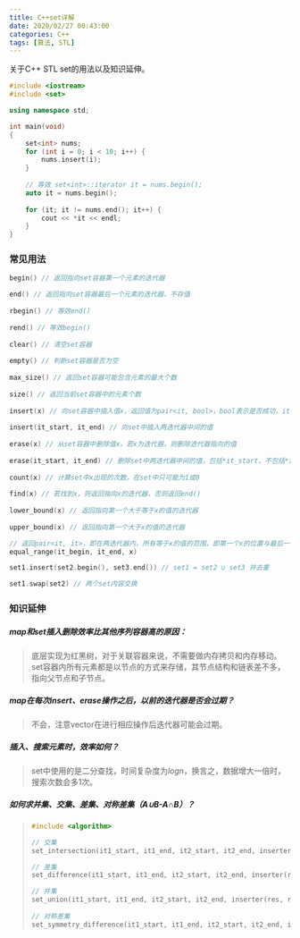 ```yaml
---
title: C++set详解
date: 2020/02/27 00:43:00
categories: C++
tags: [算法, STL]
---
```


关于C++ STL set的用法以及知识延伸。

<!-- more -->

```c++
#include <iostream>
#include <set>

using namespace std;

int main(void)
{
    set<int> nums;
    for (int i = 0; i < 10; i++) {
        nums.insert(i);
    }
    
    // 等效 set<int>::iterator it = nums.begin();
    auto it = nums.begin();
    
    for (it; it != nums.end(); it++) {
        cout << *it << endl;
    }
}
```

### 常见用法

```c++
begin() // 返回指向set容器第一个元素的迭代器

end() // 返回指向set容器最后一个元素的迭代器，不存值
    
rbegin() // 等效end()
    
rend() // 等效begin()
    
clear() // 清空set容器
    
empty() // 判断set容器是否为空
    
max_size() // 返回set容器可能包含元素的最大个数
    
size() // 返回当前set容器中的元素个数
    
insert(x) // 向set容器中插入值x，返回值为pair<it, bool>，bool表示是否成功，it指向x在set中的位置
    
insert(it_start, it_end) // 向set中插入两迭代器中间的值
    
erase(x) // 从set容器中删除值x，若x为迭代器，则删除迭代器指向的值
    
erase(it_start, it_end) // 删除set中两迭代器中间的值，包括*it_start，不包括*it_end
    
count(x) // 计算set中x出现的次数，在set中只可能为1或0
    
find(x) // 若找到x，则返回指向x的迭代器，否则返回end()
    
lower_bound(x) // 返回指向第一个大于等于x的值的迭代器
    
upper_bound(x) // 返回指向第一个大于x的值的迭代器

// 返回pair<it, it>，即在两迭代器内，所有等于x的值的范围，即第一个x的位置与最后一个x的位置，set中若不存在x则两值相等
equal_range(it_begin, it_end, x) 

set1.insert(set2.begin(), set3.end()) // set1 = set2 ∪ set3 并去重

set1.swap(set2) // 两个set内容交换
```

### 知识延伸

##### map和set插入删除效率比其他序列容器高的原因：

> 底层实现为红黑树，对于关联容器来说，不需要做内存拷贝和内存移动。set容器内所有元素都是以节点的方式来存储，其节点结构和链表差不多，指向父节点和子节点。

##### map在每次insert、erase操作之后，以前的迭代器是否会过期？

> 不会，注意vector在进行相应操作后迭代器可能会过期。

##### 插入、搜索元素时，效率如何？

> set中使用的是二分查找，时间复杂度为*logn*，换言之，数据增大一倍时，搜索次数会多1次。

##### 如何求并集、交集、差集、对称差集（A∪B-A∩B）？

> ```c++
> #include <algorithm>
> 
> // 交集
> set_intersection(it1_start, it1_end, it2_start, it2_end, inserter(res, res.begin()))
> 
> // 差集
> set_difference(it1_start, it1_end, it2_start, it2_end, inserter(res, res.begin()))
> 
> // 并集
> set_union(it1_start, it1_end, it2_start, it2_end, inserter(res, res.begin()))
>     
> // 对称差集
> set_symmetry_difference(it1_start, it1_end, it2_start, it2_end, inserter(res, res.begin()))
> ```